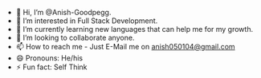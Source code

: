 - 👋 Hi, I’m @Anish-Goodpegg.
- 👀 I’m interested in Full Stack Development.
- 🌱 I’m currently learning new languages that can help me for my growth.
- 💞️ I’m looking to collaborate anyone.
- 📫 How to reach me - Just E-Mail me on anish050104@gmail.com
- 😄 Pronouns: He/his
- ⚡ Fun fact: Self Think

<!---
Anish-Goodpegg/Anish-Goodpegg is a ✨ special ✨ repository because its `README.md` (this file) appears on your GitHub profile.
You can click the Preview link to take a look at your changes.
--->
